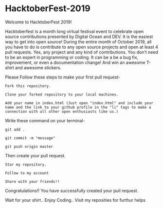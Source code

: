 # HacktoberFest-2019
Welcome to HacktoberFest 2019!

Hacktoberfest is a month long virtual festival event to celebrate open source contributions presented by Digital Ocean and DEV. It is the easiest way to get into open source!
During the entire month of October 2019, all you have to do is contribute to any open source projects and open at least 4 pull requests. Yes, any project and any kind of contributions. You don’t need to be an expert in programming or coding. It can be a be a bug fix, improvement, or even a documentation change! And win an awesome T-shirt and awesome stickers.

Please Follow these steps to make your first pull request-

    Fork this repository.

    Clone your forked repository to your local machines.

    Add your name in index.html (Just open "index.html" and include your name and the link to your github profile in the "li" tags to make a connection with all other open enthusiasts like us.)

Write these command on your terminal-

    git add .
    
    git commit -m "message"
    
    git push origin master
    
Then create your pull request.

    Star my repository.
    
    Follow to my account
    
    Share with your friends!!

Congratulations!! You have successfully created your pull request.



Wait for your shirt.. Enjoy Coding.. Visit my reposities for furthur helps
